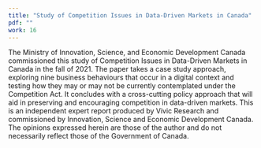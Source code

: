 ```yaml
---
title: "Study of Competition Issues in Data-Driven Markets in Canada"
pdf: ""
work: 16
---
```

The Ministry of Innovation, Science, and Economic Development Canada commissioned this study of Competition Issues in Data-Driven Markets in Canada in the fall of 2021. The paper takes a case study approach, exploring nine business behaviours that occur in a digital context and testing how they may or may not be currently contemplated under the Competition Act. It concludes with a cross-cutting policy approach that will aid in preserving and encouraging competition in data-driven markets. This is an independent expert report produced by Vivic Research and commissioned by Innovation, Science and Economic Development Canada. The opinions expressed herein are those of the author and do not necessarily reflect those of the Government of Canada. 
